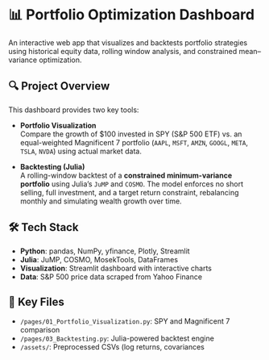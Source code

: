 # 📊 Portfolio Optimization Dashboard

An interactive web app that visualizes and backtests portfolio strategies using historical equity data, rolling window analysis, and constrained mean–variance optimization.

## 🔍 Project Overview

This dashboard provides two key tools:

- **Portfolio Visualization**  
  Compare the growth of $100 invested in SPY (S&P 500 ETF) vs. an equal-weighted Magnificent 7 portfolio (`AAPL`, `MSFT`, `AMZN`, `GOOGL`, `META`, `TSLA`, `NVDA`) using actual market data.

- **Backtesting (Julia)**  
  A rolling-window backtest of a **constrained minimum-variance portfolio** using Julia’s `JuMP` and `COSMO`. The model enforces no short selling, full investment, and a target return constraint, rebalancing monthly and simulating wealth growth over time.

## 🛠️ Tech Stack

- **Python**: pandas, NumPy, yfinance, Plotly, Streamlit
- **Julia**: JuMP, COSMO, MosekTools, DataFrames
- **Visualization**: Streamlit dashboard with interactive charts
- **Data**: S&P 500 price data scraped from Yahoo Finance

## 📁 Key Files

- `/pages/01_Portfolio_Visualization.py`: SPY and Magnificent 7 comparison
- `/pages/03_Backtesting.py`: Julia-powered backtest engine
- `/assets/`: Preprocessed CSVs (log returns, covariances
